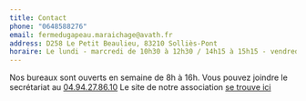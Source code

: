 ```yaml
---
title: Contact
phone: "0648588276"
email: fermedugapeau.maraichage@avath.fr
address: D258 Le Petit Beaulieu, 83210 Solliès-Pont
horaire: Le lundi - marcredi de 10h30 à 12h30 / 14h15 à 15h15 - vendredi de 9h à 10h30
---
```


Nos bureaux sont ouverts en semaine de 8h à 16h.
Vous pouvez joindre le secrétariat au [04.94.27.86.10](tel:+33494278610)
Le site de notre association [se trouve ici](https://www.avath-ermitage.fr/)
